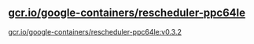 
[gcr.io/google-containers/rescheduler-ppc64le](https://hub.docker.com/r/anjia0532/google-containers.rescheduler-ppc64le/tags/)
-----


[gcr.io/google-containers/rescheduler-ppc64le:v0.3.2](https://hub.docker.com/r/anjia0532/google-containers.rescheduler-ppc64le/tags/)


